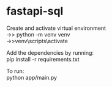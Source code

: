 # fastapi-sql    


Create and activate virtual environment  
->> python -m venv venv  
->>venv\scripts\activate  

Add the dependencies by running:  
pip install -r requirements.txt  

To run:  
python app/main.py


